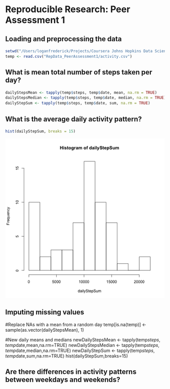 # Reproducible Research: Peer Assessment 1


## Loading and preprocessing the data

```r
setwd("/Users/loganfrederick/Projects/Coursera Johns Hopkins Data Science/Reproducible Research")
temp <- read.csv("RepData_PeerAssessment1/activity.csv")
```


## What is mean total number of steps taken per day?

```r
dailyStepsMean <- tapply(temp$steps, temp$date, mean, na.rm = TRUE)
dailyStepsMedian <- tapply(temp$steps, temp$date, median, na.rm = TRUE)
dailyStepSum <- tapply(temp$steps, temp$date, sum, na.rm = TRUE)
```


## What is the average daily activity pattern?

```r
hist(dailyStepSum, breaks = 15)
```

![plot of chunk unnamed-chunk-3](figure/unnamed-chunk-3.png) 



## Imputing missing values

#Replace NAs with a mean from a random day
temp[is.na(temp)] <- sample(as.vector(dailyStepsMean), 1)

#New daily means and medians
newDailyStepsMean <- tapply(temp$steps,temp$date,mean,na.rm=TRUE)
newDailyStepsMedian <- tapply(temp$steps,temp$date,median,na.rm=TRUE)
newDailyStepSum <- tapply(temp$steps,temp$date,sum,na.rm=TRUE)
hist(dailyStepSum,breaks=15)


## Are there differences in activity patterns between weekdays and weekends?
